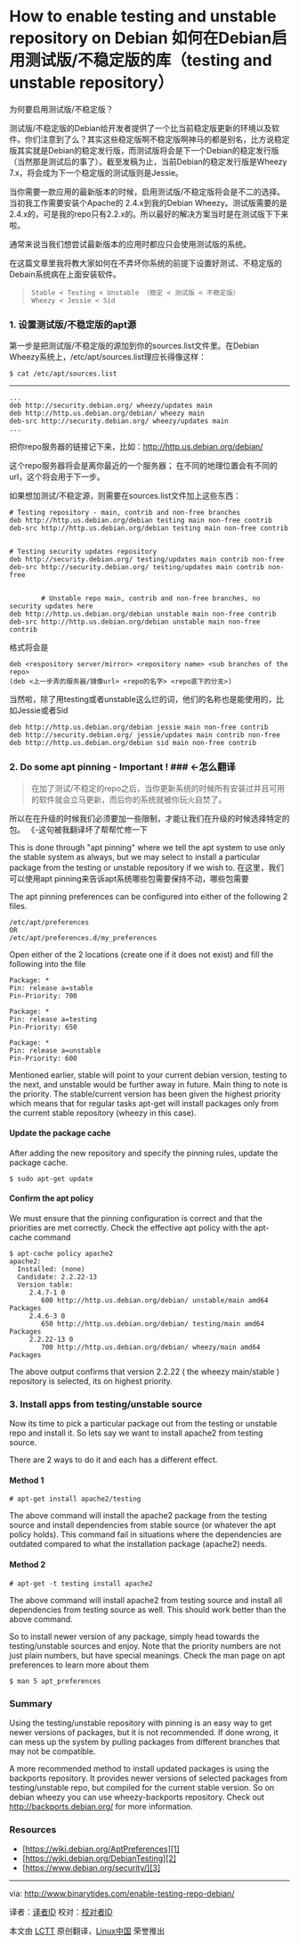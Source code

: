 How to enable testing and unstable repository on Debian
如何在Debian启用测试版/不稳定版的库（testing and unstable repository）
================================================================================
为何要启用测试版/不稳定版？

测试版/不稳定版的Debian给开发者提供了一个比当前稳定版更新的环境以及软件。你们注意到了么？其实这些稳定版啊不稳定版啊神马的都是别名，比方说稳定版其实就是Debian的稳定发行版，而测试版将会是下一个Debian的稳定发行版（当然那是测试后的事了）。截至发稿为止，当前Debian的稳定发行版是Wheezy 7.x，将会成为下一个稳定版的测试版则是Jessie。

当你需要一款应用的最新版本的时候，启用测试版/不稳定版将会是不二的选择。当初我工作需要安装个Apache的 2.4.x到我的Debian Wheezy。测试版需要的是2.4.x的，可是我的repo只有2.2.x的。所以最好的解决方案当时是在测试版下下来啦。

通常来说当我们想尝试最新版本的应用时都应只会使用测试版的系统。

在这篇文章里我将教大家如何在不弄坏你系统的前提下设置好测试、不稳定版的Debain系统病在上面安装软件。

>     Stable < Testing < Unstable （稳定 < 测试版 < 不稳定版）
>     Wheezy < Jessie < Sid

### 1. 设置测试版/不稳定版的apt源 ###

第一步是把测试版/不稳定版的源加到你的sources.list文件里。在Debian Wheezy系统上，/etc/apt/sources.list理应长得像这样：

    $ cat /etc/apt/sources.list

----------

    ...
    deb http://security.debian.org/ wheezy/updates main
    deb http://http.us.debian.org/debian/ wheezy main
    deb-src http://security.debian.org/ wheezy/updates main
    ...

把你repo服务器的链接记下来，比如：http://http.us.debian.org/debian/

这个repo服务器将会是离你最近的一个服务器； 在不同的地理位置会有不同的url，这个将会用于下一步。

如果想加测试/不稳定源，则需要在sources.list文件加上这些东西：

    # Testing repository - main, contrib and non-free branches
    deb http://http.us.debian.org/debian testing main non-free contrib
    deb-src http://http.us.debian.org/debian testing main non-free contrib
    
    
    # Testing security updates repository
    deb http://security.debian.org/ testing/updates main contrib non-free
    deb-src http://security.debian.org/ testing/updates main contrib non-free
    
    
            # Unstable repo main, contrib and non-free branches, no security updates here
    deb http://http.us.debian.org/debian unstable main non-free contrib
    deb-src http://http.us.debian.org/debian unstable main non-free contrib

格式将会是
    
    deb <respository server/mirror> <repository name> <sub branches of the repo>
    (deb <上一步弄的服务器/镜像url> <repo的名字> <repo底下的分支>)

当然啦，除了用testing或者unstable这么烂的词，他们的名称也是能使用的，比如Jessie或者Sid
    
    deb http://http.us.debian.org/debian jessie main non-free contrib
    deb http://security.debian.org/ jessie/updates main contrib non-free
    deb http://http.us.debian.org/debian sid main non-free contrib

### 2. Do some apt pinning - Important ! ### <-怎么翻译

> 在加了测试/不稳定的repo之后，当你更新系统的时候所有安装过并且可用的软件就会立马更新，而后你的系统就被你玩火自焚了。

所以在在升级的时候我们必须要加一些限制，才能让我们在升级的时候选择特定的包。 《-这句被我翻译坏了帮帮忙修一下

This is done through "apt pinning" where we tell the apt system to use only the stable system as always, but we may select to install a particular package from the testing or unstable repository if we wish to.
在这里，我们可以使用apt pinning来告诉apt系统哪些包需要保持不动，哪些包需要

The apt pinning preferences can be configured into either of the following 2 files.

    /etc/apt/preferences
    OR
    /etc/apt/preferences.d/my_preferences

Open either of the 2 locations (create one if it does not exist) and fill the following into the file

    Package: *
    Pin: release a=stable
    Pin-Priority: 700
    
    Package: *
    Pin: release a=testing
    Pin-Priority: 650
    
    Package: *
    Pin: release a=unstable
    Pin-Priority: 600

Mentioned earlier, stable will point to your current debian version, testing to the next, and unstable would be further away in future. Main thing to note is the priority. The stable/current version has been given the highest priority which means that for regular tasks apt-get will install packages only from the current stable repository (wheezy in this case).

#### Update the package cache ####

After adding the new repository and specify the pinning rules, update the package cache.

    $ sudo apt-get update

#### Confirm the apt policy ####

We must ensure that the pinning configuration is correct and that the priorities are met correctly. Check the effective apt policy with the apt-cache command

    $ apt-cache policy apache2
    apache2:
      Installed: (none)
      Candidate: 2.2.22-13
      Version table:
         2.4.7-1 0
            600 http://http.us.debian.org/debian/ unstable/main amd64 Packages
         2.4.6-3 0
            650 http://http.us.debian.org/debian/ testing/main amd64 Packages
         2.2.22-13 0
            700 http://http.us.debian.org/debian/ wheezy/main amd64 Packages

The above output confirms that version 2.2.22 ( the wheezy main/stable ) repository is selected, its on highest priority.

### 3. Install apps from testing/unstable source ###

Now its time to pick a particular package out from the testing or unstable repo and install it. So lets say we want to install apache2 from testing source.

There are 2 ways to do it and each has a different effect.

#### Method 1 ####

    # apt-get install apache2/testing

The above command will install the apache2 package from the testing source and install dependencies from stable source (or whatever the apt policy holds). This command fail in situations where the dependencies are outdated compared to what the installation package (apache2) needs.

#### Method 2 ####

    # apt-get -t testing install apache2

The above command will install apache2 from testing source and install all dependencies from testing source as well. This should work better than the above command.

So to install newer version of any package, simply head towards the testing/unstable sources and enjoy. Note that the priority numbers are not just plain numbers, but have special meanings. Check the man page on apt preferences to learn more about them

    $ man 5 apt_preferences

### Summary ###

Using the testing/unstable repository with pinning is an easy way to get newer versions of packages, but it is not recommended. If done wrong, it can mess up the system by pulling packages from different branches that may not be compatible.

A more recommended method to install updated packages is using the backports repository. It provides newer versions of selected packages from testing/unstable repo, but compiled for the current stable version. So on debian wheezy you can use wheezy-backports repository. Check out http://backports.debian.org/ for more information.

### Resources ###

- [https://wiki.debian.org/AptPreferences][1]
- [https://wiki.debian.org/DebianTesting][2]
- [https://www.debian.org/security/][3]

--------------------------------------------------------------------------------

via: http://www.binarytides.com/enable-testing-repo-debian/

译者：[译者ID](https://github.com/译者ID) 校对：[校对者ID](https://github.com/校对者ID)

本文由 [LCTT](https://github.com/LCTT/TranslateProject) 原创翻译，[Linux中国](http://linux.cn/) 荣誉推出

[1]:http://wiki.debian.org/AptPreferences
[2]:http://wiki.debian.org/DebianTesting
[3]:http://www.debian.org/security/
